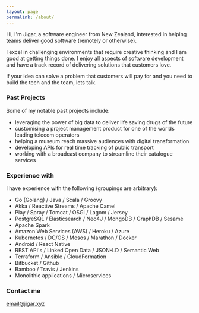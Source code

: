 ```yaml
---
layout: page
permalink: /about/
---
```


Hi, I'm Jigar, a software engineer from New Zealand, interested in helping teams deliver good software (remotely or otherwise).

I excel in challenging environments that require creative thinking and I am good at getting things done. I enjoy all 
aspects of software development and have a track record of delivering solutions that customers love.  

If your idea can solve a problem that customers will pay for and you need to build the tech and the team, lets talk.

### Past Projects

Some of my notable past projects include:
- leveraging the power of big data to deliver life saving drugs of the future
- customising a project management product for one of the worlds leading telecom operators
- helping a museum reach massive audiences with digital transformation
- developing APIs for real time tracking of public transport
- working with a broadcast company to streamline their catalogue services

### Experience with

I have experience with the following (groupings are arbitrary):

- Go (Golang) / Java / Scala / Groovy
- Akka / Reactive Streams / Apache Camel
- Play / Spray / Tomcat / OSGi / Lagom / Jersey
- PostgreSQL / Elasticsearch / Neo4J / MongoDB / GraphDB / Sesame
- Apache Spark
- Amazon Web Services (AWS) / Heroku / Azure
- Kubernetes / DC/OS / Mesos / Marathon / Docker
- Android / React Native
- REST API's / Linked Open Data / JSON-LD / Semantic Web
- Terraform / Ansible / CloudFormation
- Bitbucket / Github
- Bamboo / Travis / Jenkins
- Monolithic applications / Microservices 

### Contact me

[email@jigar.xyz](mailto:email@jigar.xyz)
